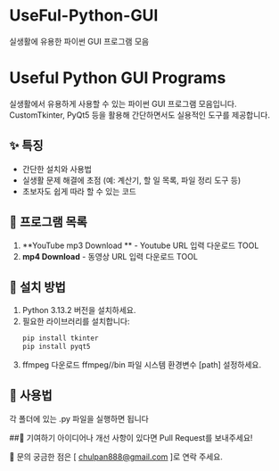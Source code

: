 # UseFul-Python-GUI
실생활에 유용한 파이썬 GUI 프로그램 모음

# Useful Python GUI Programs
실생활에서 유용하게 사용할 수 있는 파이썬 GUI 프로그램 모음입니다.  
CustomTkinter, PyQt5 등을 활용해 간단하면서도 실용적인 도구를 제공합니다.

## ✨ 특징
- 간단한 설치와 사용법
- 실생활 문제 해결에 초점 (예: 계산기, 할 일 목록, 파일 정리 도구 등)
- 초보자도 쉽게 따라 할 수 있는 코드

## 📂 프로그램 목록
1. **YouTube mp3 Download ** - Youtube URL 입력 다운로드 TOOL
2. **mp4 Download** - 동영상 URL 입력 다운로드 TOOL


## 🚀 설치 방법
1. Python 3.13.2 버전을 설치하세요.
2. 필요한 라이브러리를 설치합니다:
   ```bash
   pip install tkinter
   pip install pyqt5

3. ffmpeg 다운로드 ffmpeg//bin 파일 시스템 환경변수 [path] 설정하세요.

## 📖 사용법
각 폴더에 있는 .py 파일을 실행하면 됩니다

##🤝 기여하기
아이디어나 개선 사항이 있다면 Pull Request를 보내주세요!

📧 문의
궁금한 점은 [ chulpan888@gmail.com ]로 연락 주세요.


